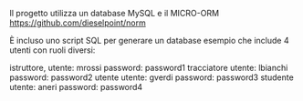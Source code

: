 Il progetto utilizza un database MySQL e il MICRO-ORM https://github.com/dieselpoint/norm

È incluso uno script SQL per generare un database esempio che include 4 utenti con ruoli diversi:

istruttore, utente: mrossi password: password1
tracciatore utente: lbianchi password: password2
utente utente: gverdi password: password3
studente utente: aneri password: password4
